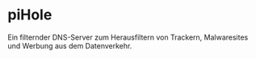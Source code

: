 # piHole

Ein filternder DNS-Server zum Herausfiltern von Trackern, Malwaresites und Werbung aus dem Datenverkehr.
